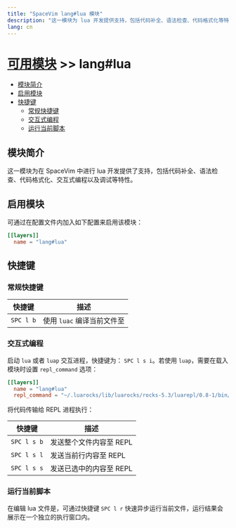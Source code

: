 ```yaml
---
title: "SpaceVim lang#lua 模块"
description: "这一模块为 lua 开发提供支持，包括代码补全、语法检查、代码格式化等特性。"
lang: cn
---
```


# [可用模块](../../) >> lang#lua

<!-- vim-markdown-toc GFM -->

- [模块简介](#模块简介)
- [启用模块](#启用模块)
- [快捷键](#快捷键)
  - [常规快捷键](#常规快捷键)
  - [交互式编程](#交互式编程)
  - [运行当前脚本](#运行当前脚本)

<!-- vim-markdown-toc -->

## 模块简介

这一模块为在 SpaceVim 中进行 lua 开发提供了支持，包括代码补全、语法检查、代码格式化、交互式编程以及调试等特性。

## 启用模块

可通过在配置文件内加入如下配置来启用该模块：

```toml
[[layers]]
  name = "lang#lua"
```

## 快捷键

### 常规快捷键

| 快捷键    | 描述                       |
| --------- | -------------------------- |
| `SPC l b` | 使用 `luac` 编译当前文件至 |

### 交互式编程

启动 `lua` 或者 `luap` 交互进程，快捷键为： `SPC l s i`。若使用 `luap`，需要在载入模块时设置 `repl_command` 选项：

```toml
[[layers]]
  name = "lang#lua"
  repl_command = "~/.luarocks/lib/luarocks/rocks-5.3/luarepl/0.8-1/bin/rep.lua"
```

将代码传输给 REPL 进程执行：

| 快捷键      | 描述                    |
| ----------- | ----------------------- |
| `SPC l s b` | 发送整个文件内容至 REPL |
| `SPC l s l` | 发送当前行内容至 REPL   |
| `SPC l s s` | 发送已选中的内容至 REPL |

### 运行当前脚本

在编辑 lua 文件是，可通过快捷键 `SPC l r` 快速异步运行当前文件，运行结果会展示在一个独立的执行窗口内。
